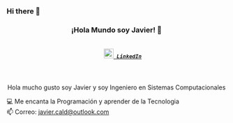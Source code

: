 ### Hi there 👋

<!--
**JavierCalderonMtz/JavierCalderonMtz** is a ✨ _special_ ✨ repository because its `README.md` (this file) appears on your GitHub profile.

Here are some ideas to get you started:

- 🔭 I’m currently working on ...
- 🌱 I’m currently learning ...
- 👯 I’m looking to collaborate on ...
- 🤔 I’m looking for help with ...
- 💬 Ask me about ...
- 📫 How to reach me: ...
- 😄 Pronouns: ...
- ⚡ Fun fact: ...
-->

<h3 align="center">¡Hola Mundo soy Javier! 👋</h3>
<h5 align="center">
  <code>
    <a href="https://www.linkedin.com/in/javier-cald/" title="LinkedIn"><img width="22" src="https://github.com/zumrudu-anka/zumrudu-anka/blob/master/images/linkedin.svg"> LinkedIn</a></code>
</h5>
<br>
<p align="center">
  Hola mucho gusto soy Javier y soy Ingeniero en Sistemas Computacionales
  <br align="center">

  💻 Me encanta la Programación y aprender de la Tecnologia
  <br align="center">
  📫 Correo: <a href="javier.cald@outlook.com">javier.cald@outlook.com</a>
</p>

